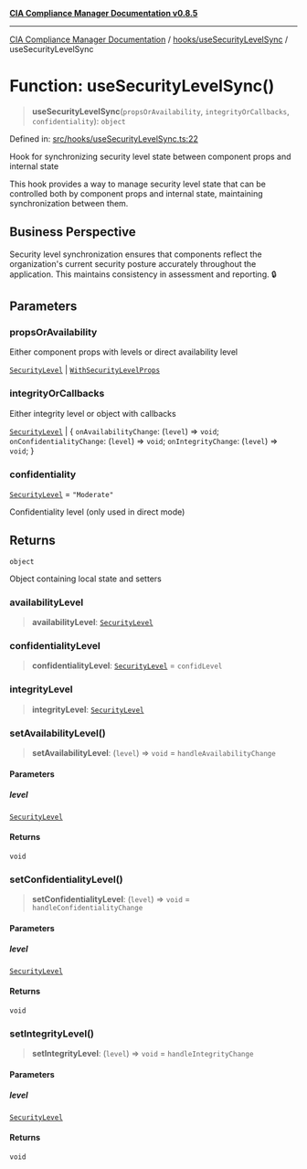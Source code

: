 [**CIA Compliance Manager Documentation v0.8.5**](../../../README.md)

***

[CIA Compliance Manager Documentation](../../../modules.md) / [hooks/useSecurityLevelSync](../README.md) / useSecurityLevelSync

# Function: useSecurityLevelSync()

> **useSecurityLevelSync**(`propsOrAvailability`, `integrityOrCallbacks`, `confidentiality`): `object`

Defined in: [src/hooks/useSecurityLevelSync.ts:22](https://github.com/Hack23/cia-compliance-manager/blob/3ae0301247f765ba03c8c0fe645db4718bb8af76/src/hooks/useSecurityLevelSync.ts#L22)

Hook for synchronizing security level state between component props and internal state

This hook provides a way to manage security level state that can be controlled
both by component props and internal state, maintaining synchronization between them.

## Business Perspective

Security level synchronization ensures that components reflect the organization's
current security posture accurately throughout the application. This maintains
consistency in assessment and reporting. 🔒

## Parameters

### propsOrAvailability

Either component props with levels or direct availability level

[`SecurityLevel`](../../../types/cia/type-aliases/SecurityLevel.md) | [`WithSecurityLevelProps`](../../../hoc/withSecurityLevelState/interfaces/WithSecurityLevelProps.md)

### integrityOrCallbacks

Either integrity level or object with callbacks

[`SecurityLevel`](../../../types/cia/type-aliases/SecurityLevel.md) | \{ `onAvailabilityChange`: (`level`) => `void`; `onConfidentialityChange`: (`level`) => `void`; `onIntegrityChange`: (`level`) => `void`; \}

### confidentiality

[`SecurityLevel`](../../../types/cia/type-aliases/SecurityLevel.md) = `"Moderate"`

Confidentiality level (only used in direct mode)

## Returns

`object`

Object containing local state and setters

### availabilityLevel

> **availabilityLevel**: [`SecurityLevel`](../../../types/cia/type-aliases/SecurityLevel.md)

### confidentialityLevel

> **confidentialityLevel**: [`SecurityLevel`](../../../types/cia/type-aliases/SecurityLevel.md) = `confidLevel`

### integrityLevel

> **integrityLevel**: [`SecurityLevel`](../../../types/cia/type-aliases/SecurityLevel.md)

### setAvailabilityLevel()

> **setAvailabilityLevel**: (`level`) => `void` = `handleAvailabilityChange`

#### Parameters

##### level

[`SecurityLevel`](../../../types/cia/type-aliases/SecurityLevel.md)

#### Returns

`void`

### setConfidentialityLevel()

> **setConfidentialityLevel**: (`level`) => `void` = `handleConfidentialityChange`

#### Parameters

##### level

[`SecurityLevel`](../../../types/cia/type-aliases/SecurityLevel.md)

#### Returns

`void`

### setIntegrityLevel()

> **setIntegrityLevel**: (`level`) => `void` = `handleIntegrityChange`

#### Parameters

##### level

[`SecurityLevel`](../../../types/cia/type-aliases/SecurityLevel.md)

#### Returns

`void`
